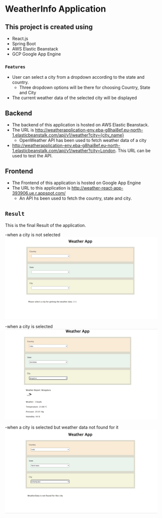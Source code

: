 # WeatherInfo Application


## This project is created using
- React.js
- Spring Boot
- AWS Elastic Beanstack
- GCP Google App Engine

### `Features`
- User can select a city from a dropdown according to the state and country.
   - Three dropdown options will be there for choosing Country, State and City
- The current weather data of the selected city will be displayed

## Backend
- The backend of this application is hosted on AWS Elastic Beanstack.
- The URL is http://weatherapplication-env.eba-g8hai8ef.eu-north-1.elasticbeanstalk.com/api/v1/weather?city={city_name}
  - OpenWeather API has been used to fetch weather data of a city
- http://weatherapplication-env.eba-g8hai8ef.eu-north-1.elasticbeanstalk.com/api/v1/weather?city=London. This URL can be used to test the API. 

## Frontend
- The Frontend of this application is hosted on Google App Engine 
- The URL to this application is http://weather-react-app-393906.ue.r.appspot.com/
  - An API hs been used to fetch the country, state and city.

## `Result`

This is the final Result of the application.

-when a city is not selected
![nocities](https://github.com/geerthana-j/weather-app-react/blob/main/nocities.jpg)

-when a city is selected
![WeatherInfoApp](https://github.com/geerthana-j/weather-app-react/blob/main/weatherInfoApp.jpg)

-when a city is selected but weather data not found for it
![noweatherdata](https://github.com/geerthana-j/weather-app-react/blob/main/noweatherdata.jpg)



